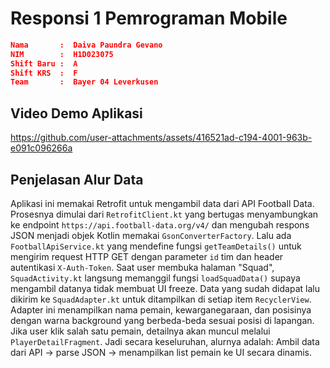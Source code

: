 # Responsi 1 Pemrograman Mobile

```json
Nama       :  Daiva Paundra Gevano
NIM        :  H1D023075
Shift Baru :  A
Shift KRS  :  F
Team       :  Bayer 04 Leverkusen
```

## Video Demo Aplikasi
https://github.com/user-attachments/assets/416521ad-c194-4001-963b-e091c096266a

## Penjelasan Alur Data
Aplikasi ini memakai Retrofit untuk mengambil data dari API Football Data. Prosesnya dimulai dari `RetrofitClient.kt` yang bertugas menyambungkan ke endpoint `https://api.football-data.org/v4/` dan mengubah respons JSON menjadi objek Kotlin memakai `GsonConverterFactory`. Lalu ada `FootballApiService.kt` yang mendefine fungsi `getTeamDetails()` untuk mengirim request HTTP GET dengan parameter `id` tim dan header autentikasi `X-Auth-Token`. Saat user membuka halaman "Squad", `SquadActivity.kt` langsung memanggil fungsi `loadSquadData()` supaya mengambil datanya tidak membuat UI freeze. Data yang sudah didapat lalu dikirim ke `SquadAdapter.kt` untuk ditampilkan di setiap item `RecyclerView`. Adapter ini menampilkan nama pemain, kewarganegaraan, dan posisinya dengan warna background yang berbeda-beda sesuai posisi di lapangan. Jika user klik salah satu pemain, detailnya akan muncul melalui `PlayerDetailFragment`. Jadi secara keseluruhan, alurnya adalah: Ambil data dari API → parse JSON → menampilkan list pemain ke UI secara dinamis.
